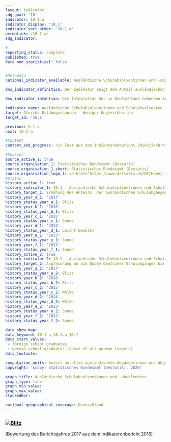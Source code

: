 ```yaml
---                   
layout: indicator                   
sdg_goal: '10'                   
indicator: 10.1.a                   
indicator_display: '10.1'                   
indicator_sort_order: '10-1-a'                   
permalink: /10-1-a/                   
sdg_indicator:                    

#                   
reporting_status: complete                   
published: true                   
data_non_statistical: false                   


#Metadata                   
national_indicator_available: Ausländische Schulabsolventinnen und -absolventen                   

dns_indicator_definition: Der Indikator zeigt den Anteil ausländischer Schulabsolventinnen und -absolventen in Prozent aller ausländischen Schulabgängerinnen und -abgänger eines Jahrgangs. Als Absolventinnen und Absolventen gelten hierbei Personen, die die allgemeinbildenden Schulen mit mindestens einem Hauptschulabschluss verlassen.                   

dns_indicator_intention: Die Integration der in Deutschland lebenden Ausländerinnen und Ausländer ist eine wichtige Voraussetzung für den sozialen Zusammenhalt unserer Gesellschaft. Grundbedingung für eine erfolgreiche Integration ist eine ausreichende schulische Qualifizierung, die berufliche Ausbildungs- und Erwerbsmöglichkeiten eröffnet. Ziel der Bundesregierung ist es daher, bis zum Jahr 2030 den Anteil ausländischer Schulabsolventinnen und -absolventen, die mindestens einen Hauptschulabschluss erreichen, zu erhöhen und den Anteil an die Quote deutscher Schulabsolventinnen und -absolventen anzugleichen.                   

indicator_name: Ausländische Schulabsolventinnen und Schulabsolventen                   
target: Gleiche Bildungschancen - Weniger Ungleichheiten                   
target_id: '10.1'                   

previous: 9-1-a                   
next: 10-2-a                   

#Content                    
content_and_progress: <i> Text aus dem Indikatorenbericht 2018</i><br><br>Datengrundlage des Indikators bilden die Schulstatistiken der einzelnen Bundesländer. Dabei handelt es sich in der Regel um Totalerhebungen mit Auskunftspflicht. Ihre Zusammenfassung zum Bundesergebnis erfolgt durch das Statistische Bundesamt auf Grundlage des von der Kultusministerkonferenz erstellten Definitionenkatalogs. Die Aggregation der Länderergebnisse zum Bundesergebnis wird beeinträchtigt durch die unterschiedliche Bildungspolitik der Länder, zum Beispiel bei Versetzungsregeln oder der Einrichtungen von Bildungsgängen im Bereich der beruflichen Schulen. Dies kann auch durch formale Regelungen der jeweiligen Zuordnungen nur zum Teil kompensiert werden. <br><br>Absolventinnen und Absolventen sind Schülerinnen und Schüler, die die jeweilige Schulart mit Abschluss verlassen haben. Mit einbezogen werden Schülerinnen und Schüler, die auf eine andere allgemeinbildende Schulart gewechselt haben, um einen zusätzlichen Abschluss zu erwerben. Zudem gelten als Ausländerin oder Ausländer alle Personen, die nicht Deutsche im Sinne des Art. 116 Abs. 1 GG sind, das heißt die deutsche Staatsangehörigkeit nicht besitzen. Dazu zählen auch Staatenlose und Personen mit ungeklärter Staatsangehörigkeit. Deutsche, die zugleich eine weitere Staatsangehörigkeit besitzen, zählen nicht zur ausländischen Bevölkerung. <br><br>Im Jahr 2017 lag der Anteil der ausländischen Schulabsolventinnen und -absolventen, die mindestens einen Hauptschulabschluss erreicht haben, gemessen an allen ausländischen Schulabgängerinnen und -abgängern bei 81,9&nbsp;%. Damit hat sich der Anteil gegenüber dem Vorjahreswert um 3,9 Prozentpunkte verringert. Betrachtet man die geschlechterspezifischen Anteile, so lag der Anteil der ausländischen Absolventinnen an allen ausländischen Abgängerinnen bei 86,4&nbsp;%, während der Anteil der Absolventen an allen ausländischen Abgängern mit 78,1&nbsp;% geringer ausfiel. Der Anteil deutscher Schulabsolventinnen und -absolventen, die mindestens einen Hauptschulabschluss erlangt haben, gemessen an allen deutschen Schulabgängerinnen und -abgängern lag zuletzt bei 94,8&nbsp;% und somit stabil. Der Abstand zwischen dem Anteil ausländischer Schulabsolventinnen und -absolventen gegenüber den deutschen Schulabsolventinnen und -absolventen hat sich von 12,0 Prozentpunkten im Jahr 1996 auf 12,9 Prozentpunkte im Jahr 2017 leicht erhöht. Nachdem die Werte sich bis zum Jahr 2013 tendenziell anglichen, gehen sie seitdem wieder auseinander. <br><br>Betrachtet man zusätzlich die erreichten Abschlüsse, so lässt sich feststellen, dass knapp 28,4&nbsp;% der ausländischen Schulabsolventinnen und -absolventen allgemeinbildender Schulen des Jahrgangs 2017 einen Hauptschulabschluss erwarben, 36,1&nbsp;% beendeten die Schule mit einem mittleren Abschluss und 17,4&nbsp;% erreichten die Fachhochschulreife oder die allgemeine Hochschulreife. Bei den deutschen Schulabsolventinnen und -absolventen erwarben 15,0&nbsp;% einen Hauptschulabschluss, 43,6&nbsp;% einen mittleren Abschluss und 36,3&nbsp;% die Fachhochschulreife oder die allgemeine Hochschulreife. Insbesondere bei den höheren Bildungsabschlüssen sind demnach die ausländischen Jugendlichen im Vergleich zu den deutschen deutlich unterrepräsentiert. <br><br>Weitere Informationen zum Thema Schulabsolventinnen und -absolventen bietet auch der Indikator 4.1.a „Frühe Schulabgängerinnen und Schulabgänger“.                   

#Sources
source_active_1: true                           
source_organisation_1: Statistisches Bundesamt (Destatis)                           
source_organisation_1_short: Statistisches Bundesamt (Destatis)                           
source_organisation_logo_1: <a href="https://www.destatis.de/DE/Home/_inhalt.html"><img src="https://g205sdgs.github.io/sdg-indicators/public/logos/destatis.png" alt="Logo Statistisches Bundesamt (Destatis)" title="Klicken Sie hier um zu der Homepage der Organisation zu gelangen" /></a>
#Status                   
history_active_1: true                   
history_indicator_1: 10.1 - Ausländische Schulabsolventinnen und Schulabsolventen                   
history_target_1: Erhöhung des Anteils  der ausländischen Schulabgänger mit mindestens Hauptschulabschluss bis 2030
history_year_a_1: '2017'                           
history_status_year_a_1: Blitz
history_year_b_1: '2016'                           
history_status_year_b_1: Blitz
history_year_c_1: '2015'                           
history_status_year_c_1: Sonne
history_year_d_1: '2014'                           
history_status_year_d_1: Leicht bewölkt
history_year_e_1: '2013'                           
history_status_year_e_1: Sonne
history_year_f_1: '2012'                           
history_status_year_f_1: Sonne
history_active_2: true                   
history_indicator_2: 10.1 - Ausländische Schulabsolventinnen und Schulabsolventen                   
history_target_2: Angleichung an die Quote deutscher Schulabgänger bis 2030
history_year_a_2: '2017'                           
history_status_year_a_2: Blitz
history_year_b_2: '2016'                           
history_status_year_b_2: Blitz
history_year_c_2: '2015'                           
history_status_year_c_2: Wolke
history_year_d_2: '2014'                           
history_status_year_d_2: Wolke
history_year_e_2: '2013'                           
history_status_year_e_2: Sonne
history_year_f_2: '2012'                           
history_status_year_f_2: Sonne

data_show_map:                    
data_keyword: 10-1-a,10.1.a,10.1                   
data_start_values: 
 - foreign school graduates
 - german school graduates (share of all german leavers)                   
data_footnote:                    

computation_units: Anteil an allen ausländischen Abgängerinnen und Abgängern eines Jahres in&nbsp;%                   
copyright: '&copy; Statistisches Bundesamt (Destatis), 2020'                   

graph_title: Ausländische Schulabsolventinnen und -absolventen                   
graph_type: line                   
graph_min_value:                    
graph_max_value:                    
stackedBar:                    

national_geographical_coverage: Deutschland                   
---
```

<div>                               
  <div class="my-header">                               
    <h3><a href="https://sustainabledevelopment-deutschland.github.io/status/"><img src="https://g205sdgs.github.io/sdg-indicators/public/Wettersymbole/Blitz.png" title="Der Indikator entwickelt sich nicht in die gewünschte Richtung und somit vergrößert sich der Abstand zum Ziel" alt="Blitz" />                               
       </a>                               
    </h3>                               
  </div>
  <div class="my-header-note">
    <span>(Bewertung des Berichtsjahres 2017 aus dem Indikatorenbericht 2018)</span>
  </div>                               
</div>